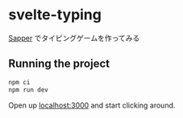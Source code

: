# svelte-typing

[Sapper](https://github.com/sveltejs/sapper) でタイピングゲームを作ってみる


## Running the project

```bash
npm ci
npm run dev
```

Open up [localhost:3000](http://localhost:3000) and start clicking around.

